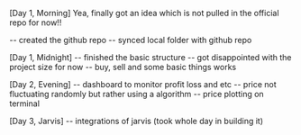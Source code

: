 [Day 1, Morning]
Yea, finally got an idea which is not pulled in the official repo for now!!

-- created the github repo
-- synced local folder with github repo

[Day 1, Midnight]
-- finished the basic structure
-- got disappointed with the project size for now
-- buy, sell and some basic things works

[Day 2, Evening]
-- dashboard to monitor profit loss and etc
-- price not fluctuating randomly but rather using a algorithm
-- price plotting on terminal

[Day 3, Jarvis]
-- integrations of jarvis (took whole day in building it)